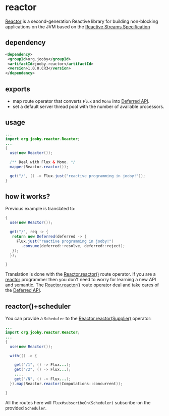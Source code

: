 # reactor

<a href="http://projectreactor.io">Reactor</a> is a second-generation Reactive library for building non-blocking applications on the JVM based on the <a href="http://www.reactive-streams.org">Reactive Streams Specification</a>

## dependency

```xml
<dependency>
 <groupId>org.jooby</groupId>
 <artifactId>jooby-reactor</artifactId>
 <version>1.0.0.CR3</version>
</dependency>
```

## exports

* map route operator that converts ```Flux``` and ```Mono``` into [Deferred API](/apidocs/org/jooby/Deferred.html).
* set a default server thread pool with the number of available processors.

## usage

```java
...
import org.jooby.reactor.Reactor;
...
{
  use(new Reactor());

  /** Deal with Flux & Mono. */
  mapper(Reactor.reactor());

  get("/", () -> Flux.just("reactive programming in jooby!"));
}
```

## how it works?

Previous example is translated to:

```java
{
  use(new Reactor());

  get("/", req -> {
   return new Deferred(deferred -> {
     Flux.just("reactive programming in jooby!")
       .consume(deferred::resolve, deferred::reject);
   });
  });

}
```

Translation is done with the [Reactor.reactor()](/apidocs/org/jooby/reactor/Reactor.html#reactor--) route operator. If you are a <a href="http://projectreactor.io">reactor</a> programmer then you don't need to worry for learning a new API and semantic. The [Reactor.reactor()](/apidocs/org/jooby/reactor/Reactor.html#reactor--) route operator deal and take cares of the [Deferred API](/apidocs/org/jooby/Deferred.html).


## reactor()+scheduler

You can provide a ```Scheduler``` to the [Reactor.reactor(Supplier)](/apidocs/org/jooby/reactor/Reactor.html#reactor--) operator:

```java
...
import org.jooby.reactor.Reactor;
...
{
  use(new Reactor());

  with(() -> {

    get("/1", () -> Flux...);
    get("/2", () -> Flux...);
    ....
    get("/N", () -> Flux...);
  }).map(Reactor.reactor(Computations::concurrent));

}
```

All the routes here will ```Flux#subscribeOn(Scheduler)``` subscribe-on the provided ```Scheduler```.
